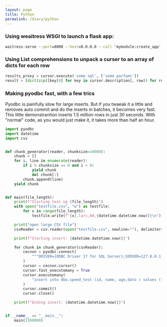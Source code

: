```yaml
---
layout: page
title: Python
permalink: /diary/python
---
```


### Using weaitress WSGI to launch a flask app:
```cmd
waitress-serve --port=8000 --host=0.0.0.0 --call 'mymodule:create_app'
```
### Using List comprehensions to unpack a curser to an array of dicts for each row
```python
results_proxy = cursor.execute('some sql', ['some parfams'])
result = [dict(zip([key[0] for key in cursor.description], row)) for row in results_proxy]
```

### Making pyodbc fast, with a few trics
Pyodbc is painfully slow for large inserts. But if you twaeak it a little and removes auto commit and do the inserts in batches, it becomes very fast. This little demonstrantion inserts 1.5 million rows in just 30 seconds. With "normal" code, as you would just make it, it takes more than half an hour.
```python
import pyodbc
import datetime
import csv


def chunk_generator(reader, chunksize=10000):
    chunk = []
    for i, line in enumerate(reader):
        if i % chunksize == 0 and i > 0:
            yield chunk
            del chunk[:]
        chunk.append(line)
    yield chunk


def main(file_length):
    print(f"Starting test og {file_length}")
    with open("testfile.csv", "w") as testfile:
        for x in range(file_length):
            testfile.write(f"{x},lars,60,{datetime.datetime.now()}\n")

    print("open large CSV file")
    csvReader = csv.reader(open("testfile.csv", newline=""), delimiter=",")

    print(f"Starting insert: {datetime.datetime.now()}")

    for chunk in chunk_generator(csvReader):
        cecnxn = pyodbc.connect(
            """DRIVER={ODBC Driver 17 for SQL Server};SERVER=127.0.0.1,1400;DATABASE=obs-db-gold-local;UID=sa;PWD=P@ssw0rd!;autocommit=False"""
        )
        cursor = cecnxn.cursor()
        cursor.fast_executemany = True
        cursor.executemany(
            "insert into dbo.speed_test (id, name, age,dato ) values (?,?,?,?)", chunk
        )
        cursor.commit()
        cursor.close()

    print(f"Ending insert: {datetime.datetime.now()}")


if __name__ == "__main__":
    main(1500000)
```